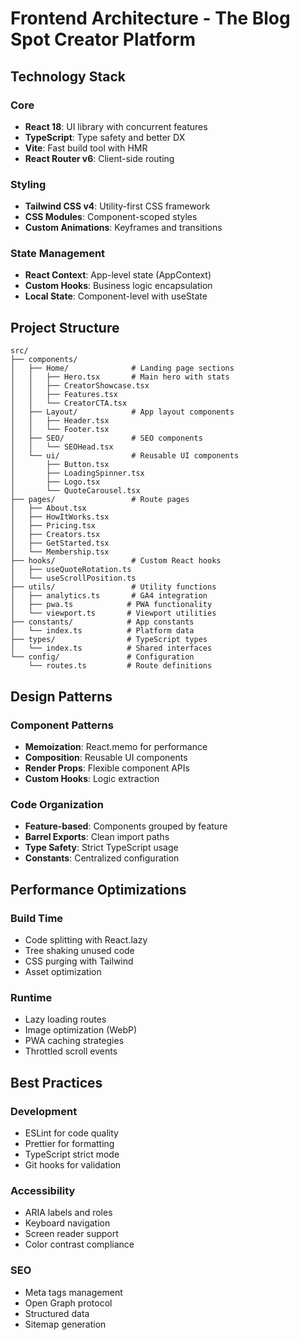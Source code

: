 # Frontend Architecture - The Blog Spot Creator Platform

## Technology Stack

### Core

- **React 18**: UI library with concurrent features
- **TypeScript**: Type safety and better DX
- **Vite**: Fast build tool with HMR
- **React Router v6**: Client-side routing

### Styling

- **Tailwind CSS v4**: Utility-first CSS framework
- **CSS Modules**: Component-scoped styles
- **Custom Animations**: Keyframes and transitions

### State Management

- **React Context**: App-level state (AppContext)
- **Custom Hooks**: Business logic encapsulation
- **Local State**: Component-level with useState

## Project Structure

```
src/
├── components/
│   ├── Home/              # Landing page sections
│   │   ├── Hero.tsx       # Main hero with stats
│   │   ├── CreatorShowcase.tsx
│   │   ├── Features.tsx
│   │   └── CreatorCTA.tsx
│   ├── Layout/            # App layout components
│   │   ├── Header.tsx
│   │   └── Footer.tsx
│   ├── SEO/               # SEO components
│   │   └── SEOHead.tsx
│   └── ui/                # Reusable UI components
│       ├── Button.tsx
│       ├── LoadingSpinner.tsx
│       ├── Logo.tsx
│       └── QuoteCarousel.tsx
├── pages/                 # Route pages
│   ├── About.tsx
│   ├── HowItWorks.tsx
│   ├── Pricing.tsx
│   ├── Creators.tsx
│   ├── GetStarted.tsx
│   └── Membership.tsx
├── hooks/                 # Custom React hooks
│   ├── useQuoteRotation.ts
│   └── useScrollPosition.ts
├── utils/                 # Utility functions
│   ├── analytics.ts       # GA4 integration
│   ├── pwa.ts            # PWA functionality
│   └── viewport.ts       # Viewport utilities
├── constants/            # App constants
│   └── index.ts          # Platform data
├── types/                # TypeScript types
│   └── index.ts          # Shared interfaces
└── config/               # Configuration
    └── routes.ts         # Route definitions
```

## Design Patterns

### Component Patterns

- **Memoization**: React.memo for performance
- **Composition**: Reusable UI components
- **Render Props**: Flexible component APIs
- **Custom Hooks**: Logic extraction

### Code Organization

- **Feature-based**: Components grouped by feature
- **Barrel Exports**: Clean import paths
- **Type Safety**: Strict TypeScript usage
- **Constants**: Centralized configuration

## Performance Optimizations

### Build Time

- Code splitting with React.lazy
- Tree shaking unused code
- CSS purging with Tailwind
- Asset optimization

### Runtime

- Lazy loading routes
- Image optimization (WebP)
- PWA caching strategies
- Throttled scroll events

## Best Practices

### Development

- ESLint for code quality
- Prettier for formatting
- TypeScript strict mode
- Git hooks for validation

### Accessibility

- ARIA labels and roles
- Keyboard navigation
- Screen reader support
- Color contrast compliance

### SEO

- Meta tags management
- Open Graph protocol
- Structured data
- Sitemap generation
